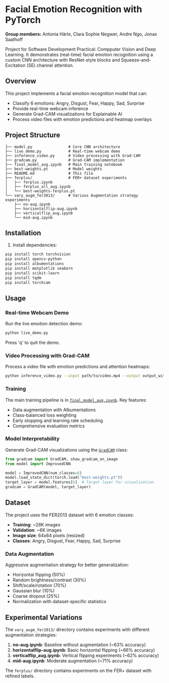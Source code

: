 # Facial Emotion Recognition with PyTorch

**Group members:** Antonia Härle, Clara Sophie Negwer, Andre Ngo, Jonas Saathoff

Project for Software Development Practical: Compputer Vision and Deep Learning. It demonstrates (real-time) facial emotion recognition using a custom CNN architecture with ResNet-style blocks and Squeeze-and-Excitation (SE) channel attention.



## Overview

This project implements a facial emotion recognition model that can:
- Classify 6 emotions: Angry, Disgust, Fear, Happy, Sad, Surprise
- Provide real-time webcam inference
- Generate Grad-CAM visualizations for Explainable AI
- Process video files with emotion predictions and heatmap overlays

## Project Structure

```
├── model.py                # Core CNN architecture
├── live_demo.py            # Real-time webcam demo
├── inference_video.py      # Video processing with Grad-CAM
├── gradcam.py              # Grad-CAM implementation
├── final_model_aug.ipynb   # Main training notebook
├── best-weights.pt         # Model weights
├── README.md               # This file
├── ferplus/                # FER+ dataset experiments
│   ├── ferplus.ipynb
│   ├── ferplus_all_aug.ipynb
│   └── best-weights-ferplus.pt
└── vary_augm_fer2013/      # Various Augmentation strategy experiments
    ├── no-aug.ipynb
    ├── horizontalflip-aug.ipynb
    ├── verticalflip_aug.ipynb
    └── mid-aug.ipynb
```

## Installation

1. Install dependencies:
```bash
pip install torch torchvision
pip install opencv-python
pip install albumentations
pip install matplotlib seaborn
pip install scikit-learn
pip install tqdm
pip install torchcam
```

## Usage

### Real-time Webcam Demo

Run the live emotion detection demo:

```bash
python live_demo.py
```

Press 'q' to quit the demo.

### Video Processing with Grad-CAM

Process a video file with emotion predictions and attention heatmaps:

```bash
python inference_video.py --input path/to/video.mp4 --output output_with_emotions.mp4
```

### Training

The main training pipeline is in [`final_model_aug.ipynb`](final_model_aug.ipynb). Key features:
- Data augmentation with Albumentations
- Class-balanced loss weighting
- Early stopping and learning rate scheduling
- Comprehensive evaluation metrics

### Model Interpretability

Generate Grad-CAM visualizations using the [`GradCAM`](gradcam.py) class:

```python
from gradcam import GradCAM, show_gradcam_on_image
from model import ImprovedCNN

model = ImprovedCNN(num_classes=6)
model.load_state_dict(torch.load("best-weights.pt"))
target_layer = model.features[6]  # Target layer for visualization
gradcam = GradCAM(model, target_layer)
```

## Dataset

The project uses the FER2013 dataset with 6 emotion classes:
- **Training**: ~28K images
- **Validation**: ~6K images
- **Image size**: 64x64 pixels (resized)
- **Classes**: Angry, Disgust, Fear, Happy, Sad, Surprise

### Data Augmentation

Aggressive augmentation strategy for better generalization:
- Horizontal flipping (50%)
- Random brightness/contrast (30%)
- Shift/scale/rotation (70%)
- Gaussian blur (10%)
- Coarse dropout (25%)
- Normalization with dataset-specific statistics


## Experimental Variations

The `vary_augm_fer2013/` directory contains experiments with different augmentation strategies:

1. **no-aug.ipynb**: Baseline without augmentation (~63% accuracy)
2. **horizontalflip-aug.ipynb**: Basic horizontal flipping (~66% accuracy)
3. **verticalflip_aug.ipynb**: Vertical flipping experiments (~62% accuracy)
4. **mid-aug.ipynb**: Moderate augmentation (~71% accuracy)

The `ferplus/` directory contains experiments on the FER+ dataset with refined labels.
